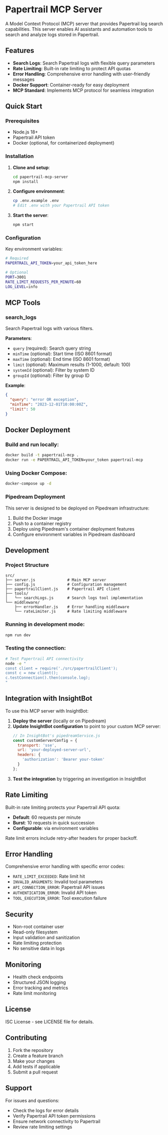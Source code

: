 # Papertrail MCP Server

A Model Context Protocol (MCP) server that provides Papertrail log search capabilities. This server enables AI assistants and automation tools to search and analyze logs stored in Papertrail.

## Features

- **Search Logs**: Search Papertrail logs with flexible query parameters
- **Rate Limiting**: Built-in rate limiting to protect API quotas
- **Error Handling**: Comprehensive error handling with user-friendly messages
- **Docker Support**: Container-ready for easy deployment
- **MCP Standard**: Implements MCP protocol for seamless integration

## Quick Start

### Prerequisites

- Node.js 18+ 
- Papertrail API token
- Docker (optional, for containerized deployment)

### Installation

1. **Clone and setup**:
   ```bash
   cd papertrail-mcp-server
   npm install
   ```

2. **Configure environment**:
   ```bash
   cp .env.example .env
   # Edit .env with your Papertrail API token
   ```

3. **Start the server**:
   ```bash
   npm start
   ```

### Configuration

Key environment variables:

```bash
# Required
PAPERTRAIL_API_TOKEN=your_api_token_here

# Optional
PORT=3001
RATE_LIMIT_REQUESTS_PER_MINUTE=60
LOG_LEVEL=info
```

## MCP Tools

### search_logs

Search Papertrail logs with various filters.

**Parameters**:
- `query` (required): Search query string
- `minTime` (optional): Start time (ISO 8601 format)
- `maxTime` (optional): End time (ISO 8601 format)
- `limit` (optional): Maximum results (1-1000, default: 100)
- `systemId` (optional): Filter by system ID
- `groupId` (optional): Filter by group ID

**Example**:
```json
{
  "query": "error OR exception",
  "minTime": "2023-12-01T10:00:00Z",
  "limit": 50
}
```

## Docker Deployment

### Build and run locally:
```bash
docker build -t papertrail-mcp .
docker run -e PAPERTRAIL_API_TOKEN=your_token papertrail-mcp
```

### Using Docker Compose:
```bash
docker-compose up -d
```

### Pipedream Deployment

This server is designed to be deployed on Pipedream infrastructure:

1. Build the Docker image
2. Push to a container registry
3. Deploy using Pipedream's container deployment features
4. Configure environment variables in Pipedream dashboard

## Development

### Project Structure
```
src/
├── server.js              # Main MCP server
├── config.js              # Configuration management
├── papertrailClient.js    # Papertrail API client
├── tools/
│   └── searchLogs.js      # Search logs tool implementation
└── middleware/
    ├── errorHandler.js    # Error handling middleware
    └── rateLimiter.js     # Rate limiting middleware
```

### Running in development mode:
```bash
npm run dev
```

### Testing the connection:
```bash
# Test Papertrail API connectivity
node -e "
const client = require('./src/papertrailClient');
const c = new client();
c.testConnection().then(console.log);
"
```

## Integration with InsightBot

To use this MCP server with InsightBot:

1. **Deploy the server** (locally or on Pipedream)
2. **Update InsightBot configuration** to point to your custom MCP server:
   ```javascript
   // In InsightBot's pipedreamService.js
   const customServerConfig = {
     transport: 'sse',
     url: 'your-deployed-server-url',
     headers: {
       'authorization': 'Bearer your-token'
     }
   };
   ```
3. **Test the integration** by triggering an investigation in InsightBot

## Rate Limiting

Built-in rate limiting protects your Papertrail API quota:

- **Default**: 60 requests per minute
- **Burst**: 10 requests in quick succession
- **Configurable**: via environment variables

Rate limit errors include retry-after headers for proper backoff.

## Error Handling

Comprehensive error handling with specific error codes:

- `RATE_LIMIT_EXCEEDED`: Rate limit hit
- `INVALID_ARGUMENTS`: Invalid tool parameters
- `API_CONNECTION_ERROR`: Papertrail API issues
- `AUTHENTICATION_ERROR`: Invalid API token
- `TOOL_EXECUTION_ERROR`: Tool execution failure

## Security

- Non-root container user
- Read-only filesystem
- Input validation and sanitization
- Rate limiting protection
- No sensitive data in logs

## Monitoring

- Health check endpoints
- Structured JSON logging
- Error tracking and metrics
- Rate limit monitoring

## License

ISC License - see LICENSE file for details.

## Contributing

1. Fork the repository
2. Create a feature branch
3. Make your changes
4. Add tests if applicable
5. Submit a pull request

## Support

For issues and questions:
- Check the logs for error details
- Verify Papertrail API token permissions
- Ensure network connectivity to Papertrail
- Review rate limiting settings
